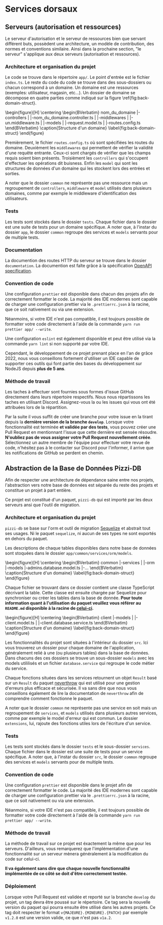 # Services dorsaux

## Serveurs (autorisation et ressources)

Le serveur d'autorisation et le serveur de ressources bien que servant
différent buts, possèdent une architecture, un modèle de contribution, des
normes et conventions similaire. Ainsi dans la prochaine section, "le serveur"
s'applique aux deux serveurs (autorisation et ressources).

### Architecture et organisation du projet

Le code se trouve dans le répertoire `app/`. Le point d'entrée est le fichier
`index.ts`. Le reste du code du code se trouve dans des sous-dossiers ou chacun
correspond à un domaine. Un domaine est une ressources (exemples: utilisateur,
magasin, etc...).
Un dossier de domaine se décompose en quatre parties comme indiqué sur la
figure \ref{fig:back-domain-struct}.

\begin{figure}[H]
  \centering
  \begin{BVerbatim}
  nom_du_domaine
  |-controllers
  | |-nom_du_domaine.controller.ts
  |
  |-middlewares
  | |-un.middleware.ts
  |
  |-models
  | |-request.model.ts
  |
  |-routes.config.ts
  \end{BVerbatim}
  \caption{Structure d'un domaine}
  \label{fig:back-domain-struct}
\end{figure}

Premièrement, le fichier `routes.config.ts` où sont spécifiées les routes du
domaine. Deuxièment les `middlewares` qui permettent de vérifier la validité
d'une requête entrante. Ceux-ci sont chargés de vérifier que les champs requis
soient bien présents. Troisièment les `controllers` qui s'occupent d'effectuer
les opérations dit buisness. Enfin les `model` qui sont les structures de
données d'un domaine qui les stockent lors des entrées et sorties.

A noter que le dossier `common` ne représente pas une ressource mais un
regroupement de `controllers`, `middleware` et `model` utilisés dans plusieurs
domaines, comme par exemple le middleware d'identification des utilisateurs.

### Tests

Les tests sont stockés dans le dossier `tests`. Chaque fichier dans le dossier
est une suite de tests pour un domaine spécifique. A noter que, à l'instar du dossier `app`, 
le dossier `common` regroupe des services et `models` servants pour de multiple tests.

### Documentation

La documention des routes HTTP du serveur se trouve dans le dossier
`documentation`. La documention est faîte grâce à la spécification [OpenAPI
specification](https://spec.openapis.org/oas/v3.1.0).

### Convention de code

Une configuration `prettier` est disponible dans chacun des projets
afin de correctement formatter le code. La majorité des IDE modernes sont
capable de charger une configuration prettier via le `.prettierrc.json` à 
la racine, que ce soit nativement ou via une extension.

Néanmoins, si votre IDE n'est pas compatible, il est toujours possible de 
formatter votre code directement à l'aide de la commande `yarn run prettier app/ --write`.

Une configuration `eslint` est également disponible et peut être utilisé via la 
commande `yarn lint` si non supporté par votre IDE.

Cependant, le développement de ce projet prenant place en l'an de grâce 2022, nous vous 
conseillons fortement d'utiliser un IDE capable de supporter ces outils qui font partie des 
bases du développement sur NodeJS depuis **plus de 5 ans**.

### Méthode de travail

Les taches à effectuer sont fournies sous formes d'issue GitHub directement dans leurs 
répertoire respectifs. Nous nous répartissons les taches en utilisant Discord. Assignez-vous 
la ou les issues qui vous ont été attribuées lors de la répartition. 

Par la suite il vous suffit de créer une branche pour votre issue en la tirant depuis la 
**dernière version de la branche `develop`**. Lorsque votre fonctionnalité est terminée 
**et validée par des tests**, vous pouvez créer une Pull Request en mentionnant l'issue 
que cette dernière est sensée résoudre. **N'oubliez pas de vous assigner votre Pull Request 
nouvellement créée**. Sélectionnez un autre membre de l'équipe pour effectuer votre revue
de code, n'hésitez pas à le contacter sur Discord pour l'informer, il arrive que les 
notifications de GitHub se perdent en chemin.

## Abstraction de la Base de Données Pizzi-DB

Afin de respecter une architecture de dépendance saine entre nos projets, l'abstraction vers notre
base de données est séparée du reste des projets et constitue un projet à part entière.

Ce projet est constitué d'un paquet, `pizzi-db` qui est importé par les deux serveurs ansi que l'outil 
de migration.

### Architecture et organisation du projet

`pizzi-db` se base sur l'orm et outil de migration [Sequelize](https://sequelize.org) et abstrait tout ses
usages. Ni le paquet `sequelize`, ni aucun de ses types ne sont exportés en dehors du paquet.

Les descriptions de chaque tables disponibles dans notre base de données sont stoquées dans le dossier 
`app/common/services/orm/models`. 

\begin{figure}[H]
  \centering
  \begin{BVerbatim}
  common
  |-services
  | |-orm
      |-models
        |-admins.database.model.ts
        |-...
  \end{BVerbatim}
  \caption{Structure d'un domaine}
  \label{fig:back-domain-struct}
\end{figure}

Chaque fichier se trouvant dans ce dossier contient une classe TypeScript décrivant la table.
Cette classe est ensuite chargée par Sequelize pour synchroniser ou créer les tables dans la 
base de donnée. **Pour toute information quant à l'utilisation du paquet veuillez vous référer au 
`README.md` disponible à la racine de [celui-ci](https://github.com/PizziPayment/PizziAPIDB).**

\begin{figure}[H]
  \centering
  \begin{BVerbatim}
  client
  |-models
  | |-client.model.ts
  |
  |-client.database.service.ts
  \end{BVerbatim}
  \caption{Structure d'un domaine}
  \label{fig:back-domain-struct}
\end{figure}

Les fonctionnalités du projet sont situées à l'intérieur du dossier `src`. Ici vous trouverez
un dossier pour chaque domaine de l'application, généralement relié à une (ou plusieurs tables)
dans la base de données. Dans chacuns des ces dossiers se trouve un sous-dossier `models` avec les
models utililisés et un fichier `database.service` qui regroupe le code métier du service.

Chaque fonctions situées dans les services retournent un objet `Result` basé sur un `Result` du 
paquet [neverthrow](https://github.com/supermacro/neverthrow) qui est utilisé pour une gestion 
d'erreurs plus efficace et sécurisée. Il va sans dire que nous vous conseillons également de lire 
la documentation de `neverthrow` afin de comprendre comment fonctionne le paquet.

A noter que le dossier `common` ne représente pas une service en soit mais un
regroupement de `services`, et `models` utilisés dans plusieurs autres services, 
comme par exemple le model d'erreur qui est commun. Le dossier `extensions`, lui,
rajoute des fonctions utiles lors de l'écriture d'un service.

### Tests

Les tests sont stockés dans le dossier `tests` et le sous-dossier `services`. Chaque fichier dans le dossier
est une suite de tests pour un service spécifique. A noter que, à l'instar du dossier `src`, 
le dossier `common` regroupe des services et `models` servants pour de multiple tests.

### Convention de code

Une configuration `prettier` est disponible dans le projet afin de correctement formatter le code. 
La majorité des IDE modernes sont capable de charger une configuration prettier via le 
`.prettierrc.json` à la racine, que ce soit nativement ou via une extension.

Néanmoins, si votre IDE n'est pas compatible, il est toujours possible de 
formatter votre code directement à l'aide de la commande `yarn run prettier app/ --write`.

### Méthode de travail

La méthode de travail sur ce projet est éxactement la même que pour les serveurs. D'ailleurs, vous remarquerez
que l'implémentation d'une fonctionnalité sur un serveur mènera généralement à la modification du code sur celui-ci.

**Il va également sans dire que chaque nouvelle fonctionnalité implémentée de ce côté se doit d'être correctement
testée.**

### Déploiement

Lorsque votre Pull Request est validée et reporté sur la branche `develop` du projet, un tag devra être poussé sur le 
répertoire. Ce tag sera la nouvelle version du paquet qui pourra ensuite être utilisé dans les autres projets. Ce tag
doit respecter le format `v{MAJEURE}.{MINEURE}.{PATCH}` par exemple `v1.2.0` est une version valide, ce que n'est pas 
`v1a.2`.

